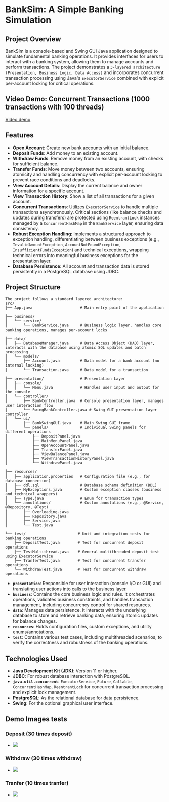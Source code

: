 # BankSim: A Simple Banking Simulation

## Project Overview

BankSim is a console-based and Swing GUI Java application designed to simulate fundamental banking operations. It provides interfaces for users to interact with a banking system, allowing them to manage accounts and perform transactions. The project demonstrates a `3-layered architecture (Presentation, Business Logic, Data Access)` and incorporates concurrent transaction processing using Java's `ExecutorService` combined with explicit per-account locking for critical operations.

## Video Demo: Concurrent Transactions (1000 transactions with 100 threads)

[Video demo](/media/20250924_175258.mp4)


## Features

*   **Open Account**: Create new bank accounts with an initial balance.
*   **Deposit Funds**: Add money to an existing account.
*   **Withdraw Funds**: Remove money from an existing account, with checks for sufficient balance.
*   **Transfer Funds**: Move money between two accounts, ensuring atomicity and handling concurrency with explicit per-account locking to prevent race conditions and deadlocks.
*   **View Account Details**: Display the current balance and owner information for a specific account.
*   **View Transaction History**: Show a list of all transactions for a given account.
*   **Concurrent Transactions**: Utilizes `ExecutorService` to handle multiple transactions asynchronously. Critical sections (like balance checks and updates during transfers) are protected using `ReentrantLock` instances managed by a `ConcurrentHashMap` in the `BankService` layer, ensuring data consistency.
*   **Robust Exception Handling**: Implements a structured approach to exception handling, differentiating between business exceptions (e.g., `InvalidAmountException`, `AccountNotFoundException`, `InsufficientFundsException`) and technical exceptions, wrapping technical errors into meaningful business exceptions for the presentation layer.
*   **Database Persistence**: All account and transaction data is stored persistently in a PostgreSQL database using JDBC.

## Project Structure
```text
The project follows a standard layered architecture:
src/
├── App.java                     # Main entry point of the application

├── business/
│   └── service/
│       └── BankService.java     # Business logic layer, handles core banking operations, manages per-account locks

├── data/
│   ├── DatabaseManager.java     # Data Access Object (DAO) layer, interacts with the database using atomic SQL updates and batch processing
│   └── models/
│       ├── Account.java         # Data model for a bank account (no internal locking)
│       └── Transaction.java     # Data model for a transaction

├── presentation/                # Presentation Layer
│   ├── console/
│   │   └── Menu.java            # Handles user input and output for the console
│   └── controller/
│       ├── BankController.java  # Console presentation layer, manages user interaction flow
│       └── SwingBankController.java # Swing GUI presentation layer controller
│   └── ui/
│       ├── BankSwingGUI.java    # Main Swing GUI frame
│       └── panels/              # Individual Swing panels for different operations
│           ├── DepositPanel.java
│           ├── MainMenuPanel.java
│           ├── OpenAccountPanel.java
│           ├── TransferPanel.java
│           ├── ViewBalancePanel.java
│           ├── ViewTransactionHistoryPanel.java
│           └── WithdrawPanel.java

├── resources/
│   ├── application.properties   # Configuration file (e.g., for database connection)
│   ├── ddl.sql                  # Database schema definition (DDL)
│   ├── MyExceptions.java        # Custom exception classes (business and technical wrappers)
│   ├── Type.java                # Enum for transaction types
│   └── annotations/             # Custom annotations (e.g., @Service, @Repository, @Test)
│       ├── Overloading.java
│       ├── Repository.java
│       ├── Service.java
│       └── Test.java

└── test/                       # Unit and integration tests for banking operations
    ├── DepositTest.java        # Test for concurrent deposit operations
    ├── TestMultithread.java    # General multithreaded deposit test using ExecutorService
    ├── TranferTest.java        # Test for concurrent transfer operations
    └── WithdrawTest.java       # Test for concurrent withdraw operations
```

*   **`presentation`**: Responsible for user interaction (console I/O or GUI) and translating user actions into calls to the business layer.
*   **`business`**: Contains the core business logic and rules. It orchestrates operations, validates business constraints, and handles transaction management, including concurrency control for shared resources.
*   **`data`**: Manages data persistence. It interacts with the underlying database to store and retrieve banking data, ensuring atomic updates for balance changes.
*   **`resources`**: Holds configuration files, custom exceptions, and utility enums/annotations.
*   **`test`**: Contains various test cases, including multithreaded scenarios, to verify the correctness and robustness of the banking operations.

## Technologies Used

*   **Java Development Kit (JDK)**: Version 11 or higher.
*   **JDBC**: For robust database interaction with PostgreSQL.
*   **`java.util.concurrent`**: `ExecutorService`, `Future`, `Callable`, `ConcurrentHashMap`, `ReentrantLock` for concurrent transaction processing and explicit lock management.
*   **PostgreSQL**: As the relational database for data persistence.
*   **Swing**: For the optional graphical user interface.

## Demo Images tests
### Deposit (30 times deposit)
- ![](/media/deposit.png)
### Withdraw (30 times withdraw)
- ![](/media/withdraw.png)
### Tranfer (10 times tranfer)
- ![](/media/tranfer.png)


